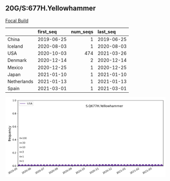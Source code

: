 

## 20G/S:677H.Yellowhammer
[Focal Build](https://nextstrain.org/groups/neherlab/ncov/S.Q677H.Yellowhammer?c=gt-S_677&f_country=USA)

|             | first_seq   |   num_seqs | last_seq   |
|:------------|:------------|-----------:|:-----------|
| China       | 2019-06-25  |          1 | 2019-06-25 |
| Iceland     | 2020-08-03  |          1 | 2020-08-03 |
| USA         | 2020-10-03  |        474 | 2021-03-26 |
| Denmark     | 2020-12-14  |          2 | 2020-12-14 |
| Mexico      | 2020-12-25  |          1 | 2020-12-25 |
| Japan       | 2021-01-10  |          1 | 2021-01-10 |
| Netherlands | 2021-01-13  |          1 | 2021-01-13 |
| Spain       | 2021-03-01  |          1 | 2021-03-01 |

![Overall trends S.Q677H.Yellowhammer](/overall_trends_figures/overall_trends_S.Q677H.Yellowhammer.png)